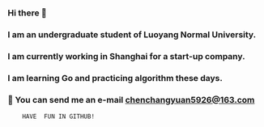 ### Hi there 👋
### I am an undergraduate student of Luoyang Normal University.
### I am currently working in Shanghai for a start-up company.
### I am learning Go and practicing algorithm these days.
### :email: You can send me an e-mail chenchangyuan5926@163.com
		HAVE  FUN IN GITHUB!



<!--
**cutety/cutety** is a ✨ _special_ ✨ repository because its `README.md` (this file) appears on your GitHub profile.

